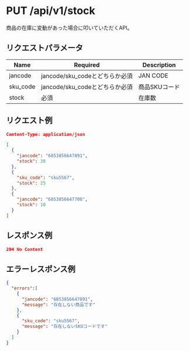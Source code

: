 # PUT /api/v1/stock
商品の在庫に変動があった場合に叩いていただくAPI。

## リクエストパラメータ

| Name          | Required     | Description                                                 |
|---------------|--------------|-------------------------------------------------------------|
| jancode | jancode/sku_codeとどちらか必須 | JAN CODE |
| sku_code | jancode/sku_codeとどちらか必須 | 商品SKUコード |
| stock | 必須 | 在庫数 |

## リクエスト例
```json
Content-Type: application/json

[
  {
    "jancode": "6853856647891",
    "stock": 30
  },
  {
    "sku_code": "sku5567",
    "stock": 25
  },
  {
    "jancode": "6853856647708",
    "stock": 10
  }
]
```

## レスポンス例
```json
204 No Content
```

## エラーレスポンス例
```json
{
  "errors":[
    {
      "jancode": "6853856647891",
      "message": "存在しない商品です"
    },
    {
      "sku_code": "sku5567",
      "message": "存在しないSKUコードです"
    }
  ]
}
```
